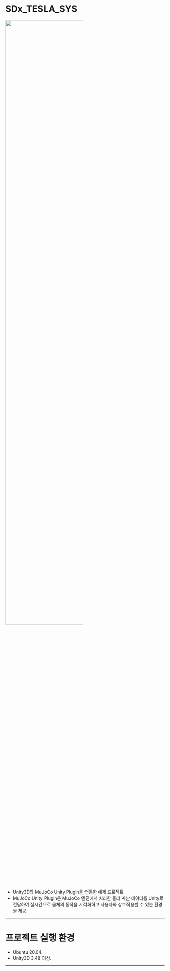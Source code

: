 <div style="text-align: left;">

# SDx_TESLA_SYS
  <img src="https://github.com/user-attachments/assets/5f89dd28-4ecc-4fbb-ae80-249f6d2c2b4f" width="70%" height="70%"/>

- Unity3D와 MuJoCo Unity Plugin을 연동한 예제 프로젝트
- MuJoCo Unity Plugin은 MuJoCo 엔진에서 처리한 물리 계산 데이터를 Unity로 전달하여 실시간으로 물체의 동작을 시각화하고 사용자와 상호작용할 수 있는 환경을 제공
---
# 프로젝트 실행 환경
- Ubuntu 20.04.
- Unity3D 3.48 이상.
---
</div>
